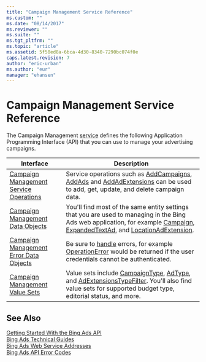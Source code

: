 ```yaml
---
title: "Campaign Management Service Reference"
ms.custom: ""
ms.date: "08/14/2017"
ms.reviewer: ""
ms.suite: ""
ms.tgt_pltfrm: ""
ms.topic: "article"
ms.assetid: 5f50ed8a-6bca-4d30-8340-7290bc074f0e
caps.latest.revision: 7
author: "eric-urban"
ms.author: "eur"
manager: "ehansen"
---
```

# Campaign Management Service Reference
The Campaign Management [service](https://msdn.microsoft.com/library/bing-ads-overview-web-service-addresses.aspx) defines the following Application Programming Interface (API) that you can use to manage your advertising campaigns.

|Interface|Description|
|---------|---------|
|[Campaign Management Service Operations](../campaign-api/campaign-management-service-operations.md)|Service operations such as [AddCampaigns](../campaign-api/addcampaigns-service-operation.md), [AddAds](../campaign-api/addads-service-operation.md) and [AddAdExtensions](../campaign-api/addadextensions-service-operation.md) can be used to add, get, update, and delete campaign data.|
|[Campaign Management Data Objects](../campaign-api/campaign-management-data-objects.md)|You'll find most of the same entity settings that you are used to managing in the Bing Ads web application, for example [Campaign](../campaign-api/campaign-data-object.md), [ExpandedTextAd](../campaign-api/expandedtextad-data-object.md), and [LocationAdExtension](../campaign-api/locationadextension-data-object.md).|
|[Campaign Management Error Data Objects](../campaign-api/campaign-management-error-data-objects.md)|Be sure to [handle](https://msdn.microsoft.com/library/bing-ads-error-handling-guide.aspx) errors, for example [OperationError](../campaign-api/operationerror-data-object.md) would be returned if the user credentials cannot be authenticated.|
|[Campaign Management Value Sets](../campaign-api/campaign-management-value-sets.md)|Value sets include [CampaignType](../campaign-api/campaigntype-value-set.md), [AdType](../campaign-api/adtype-value-set.md), and [AdExtensionsTypeFilter](../campaign-api/adextensionstypefilter-value-set.md). You'll also find value sets for supported budget type, editorial status, and more.|

## See Also
[Getting Started With the Bing Ads API](https://msdn.microsoft.com/library/bing-ads-getting-started.aspx)  
[Bing Ads Technical Guides](https://msdn.microsoft.com/library/bing-ads-technical-guides.aspx)  
[Bing Ads Web Service Addresses](https://msdn.microsoft.com/library/bing-ads-overview-web-service-addresses.aspx)  
[Bing Ads API Error Codes](https://msdn.microsoft.com/library/bing-ads-operation-error-codes.aspx)  

